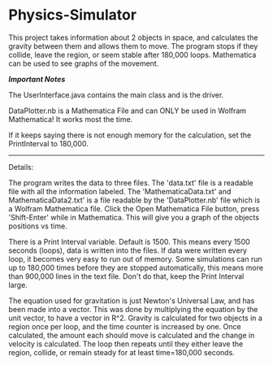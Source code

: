 # Physics-Simulator
This project takes information about 2 objects in space, and calculates the gravity between them and allows them to move. The 
program stops if they collide, leave the region, or seem stable after 180,000 loops. Mathematica can be used to see graphs of 
the movement. 

***Important Notes***

The UserInterface.java contains the main class and is the driver. 

DataPlotter.nb is a Mathematica File and can ONLY be used in Wolfram Mathematica! It works most the time. 

If it keeps saying there is not enough memory for the calculation, set the PrintInterval to 180,000.

********************

Details: 

The program writes the data to three files. The 'data.txt' file is a readable file with all the information labeled. The 
'MathematicaData.txt' and MathematicaData2.txt' is a file readable by the 'DataPlotter.nb' file which is a Wolfram Mathematica 
file. Click the Open Mathematica File button, press 'Shift-Enter' while in Mathematica. This will give you a graph of the 
objects positions vs time. 

There is a Print Interval variable. Default is 1500. This means every 1500 seconds (loops), data is written into the files. If 
data were written every loop, it becomes very easy to run out of memory. Some simulations can run up to 180,000 times before 
they are stopped automatically, this means more than 900,000 lines in the text file. Don't do that, keep the Print Interval
large. 

The equation used for gravitation is just Newton's Universal Law, and has been made into a vector. This was done by multiplying
the equation by the unit vector, to have a vector in R^2. Gravity is calculated for two objects in a region once per loop, and
the time counter is increased by one. Once calculated, the amount each should move is calculated and the change in velocity is 
calculated. The loop then repeats until they either leave the region, collide, or remain steady for at least time=180,000 
seconds.  
